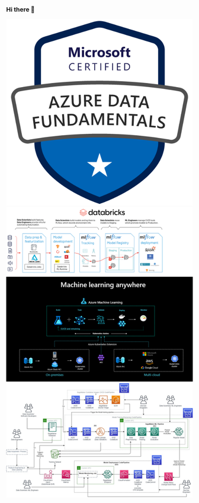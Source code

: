 ### Hi there 👋

<!--
**DOUGLASMENDES/DOUGLASMENDES** is a ✨ _special_ ✨ repository because its `README.md` (this file) appears on your GitHub profile.

Here are some ideas to get you started:

- 🔭 I’m currently working on ...
- 🌱 I’m currently learning ...
- 👯 I’m looking to collaborate on ...
- 🤔 I’m looking for help with ...
- 💬 Ask me about ...
- 📫 How to reach me: ...
- 😄 Pronouns: ...
- ⚡ Fun fact: ...
-->

![a building](https://github.com/DOUGLASMENDES/DOUGLASMENDES/raw/main/azure-data-fundamentals-600x600.png)
![a building](https://github.com/DOUGLASMENDES/DOUGLASMENDES/raw/main/databricks-ml-og2.png)
![a building](https://github.com/DOUGLASMENDES/DOUGLASMENDES/raw/main/azure-ml.png)
![a building](https://github.com/DOUGLASMENDES/DOUGLASMENDES/raw/main/Reply-MLOps-Architecture-1.png)
